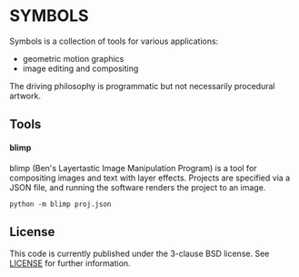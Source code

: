 # SYMBOLS

Symbols is a collection of tools for various applications:

* geometric motion graphics
* image editing and compositing

The driving philosophy is programmatic but not necessarily procedural artwork.

## Tools

#### blimp

blimp (Ben's Layertastic Image Manipulation Program) is a tool for compositing images and text with layer effects. Projects are specified via a JSON file, and running the software renders the project to an image.

```
python -m blimp proj.json
```

## License

This code is currently published under the 3-clause BSD license. See [LICENSE](LICENSE) for further information.

